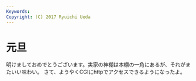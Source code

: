 ```yaml
---
Keywords:
Copyright: (C) 2017 Ryuichi Ueda
---
```


# 元旦

明けましておめでとうございます。実家の神棚は本棚の一角にあるが、それがまたいい味わい。
さて、ようやくCGIにhttpでアクセスできるようになったよ。
